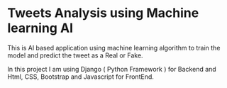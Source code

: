 # Tweets Analysis using Machine learning AI 
 This is AI based application using machine learning algorithm to train the model and predict the tweet as a Real or Fake. 

 In this project I am using Django ( Python Framework ) for Backend and Html, CSS, Bootstrap and Javascript for FrontEnd. 
